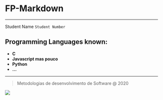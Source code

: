 # FP-Markdown
---
Student Name
`Student Number`

## Programming Languages known:

* **C** 
* **Javascript mas pouco**
* **Python**
* **...**
---
>Metodologias de desenvolvimento de Software @ 2020

![](LOGOIPL.jpg)